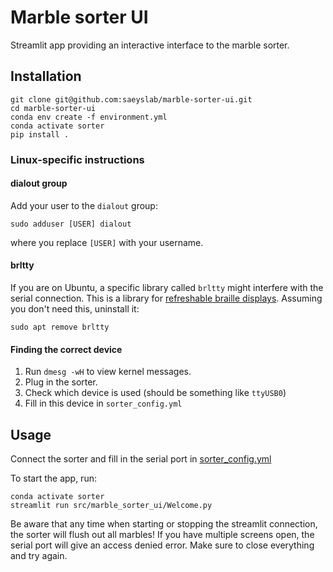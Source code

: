 # Marble sorter UI

Streamlit app providing an interactive interface to the marble sorter.

## Installation

```
git clone git@github.com:saeyslab/marble-sorter-ui.git
cd marble-sorter-ui
conda env create -f environment.yml
conda activate sorter
pip install .
```

### Linux-specific instructions

#### dialout group
Add your user to the `dialout` group:
```
sudo adduser [USER] dialout
```
where you replace `[USER]` with your username.

#### brltty
If you are on Ubuntu, a specific library called `brltty` might interfere with the serial connection.
This is a library for [refreshable braille displays](https://brltty.app/).
Assuming you don't need this, uninstall it:
```
sudo apt remove brltty
```

#### Finding the correct device
1. Run `dmesg -wH` to view kernel messages.
2. Plug in the sorter.
3. Check which device is used (should be something like `ttyUSB0`)
4. Fill in this device in `sorter_config.yml`

## Usage

Connect the sorter and fill in the serial port in [sorter_config.yml](sort_config.yml)

To start the app, run:
```
conda activate sorter
streamlit run src/marble_sorter_ui/Welcome.py
```

Be aware that any time when starting or stopping the streamlit connection, the sorter will flush out all marbles!
If you have multiple screens open, the serial port will give an access denied error. Make sure to close everything and try again.
